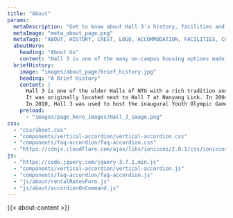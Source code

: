 ```yaml
---
title: "About"
params:
  metaDescription: "Get to know about Hall 3's history, facilities and more."
  metaImage: "meta_about_page.png"
  metaTags: "ABOUT, HISTORY, CREST, LOGO, ACCOMMODATION, FACILITIES, COMMON FACILITIES, FOOD/CANTEENS, FOOD, CANTEENS, CANTEEN, Hall 3 Accommodation, NTU Student Housing, Air-conditioned Rooms, Single Rooms NTU, Double Rooms NTU, Hall 3 Gym, NTU Canteens, NTU Hall Facilities, Communal Facilities NTU, NTU Residential Halls, Hall 3 History, Youth Olympic Games NTU, Hall 3 Crest and Logo, NTU Hall 3 Logo"
  aboutHero:
    heading: "About Us"
    content: "Hall 3 is one of the many on-campus housing options made available to the<br>undergraduates of Nanyang Technological University."
  briefHistory:
    image: "images/about_page/brief_history.jpg"
    heading: "A Brief History"
    content: |
      Hall 3 is one of the older Halls of NTU with a rich tradition and history.<br><br>
      It was originally located next to Hall 7 at Nanyang Link. In 2004, Hall 3 was relocated to its current location at 52 Nanyang Walk to accommodate the construction of newer academic buildings.<br><br>
      In 2010, Hall 3 was used to host the inaugural Youth Olympic Games (YOG) village.
    preload:
      - "images/page_hero_images/Hall_3_image.png"
css:
  - "css/about.css"
  - "components/vertical-accordion/vertical-accordion.css"
  - "components/faq-accordion/faq-accordion.css"
  - "https://cdnjs.cloudflare.com/ajax/libs/ionicons/2.0.1/css/ionicons.min.css"
js:
  - "https://code.jquery.com/jquery-3.7.1.min.js"
  - "components/vertical-accordion/vertical-accordion.js"
  - "components/faq-accordion/faq-accordion.js"
  - "js/about/rentalRatesForm.js"
  - "js/about/accordionOnCommand.js"
---
```


{{< about-content >}}
